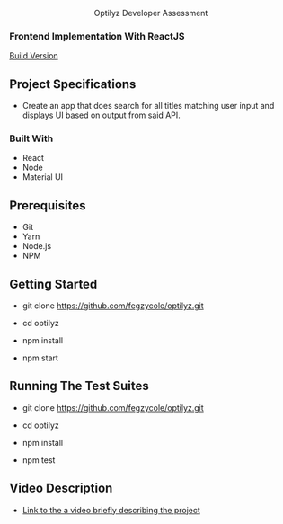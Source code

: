 <p align="center">
  Optilyz Developer Assessment
</p>

### Frontend Implementation With ReactJS

[Build Version](https://optilyz-dev-challenge.herokuapp.com/)

## Project Specifications

-   Create an app that does search for all titles matching user input and displays UI based on output from said API.

### Built With

-   React
-   Node
-   Material UI

## Prerequisites

-   Git
-   Yarn
-   Node.js
-   NPM

## Getting Started

-   git clone https://github.com/fegzycole/optilyz.git

-   cd optilyz

-   npm install

-   npm start

## Running The Test Suites

-   git clone https://github.com/fegzycole/optilyz.git

-   cd optilyz

-   npm install

-   npm test

## Video Description

-   [Link to the a video briefly describing the project](https://www.loom.com/share/ab14fcaa897e4ba2b02e12cefd3577c7)
